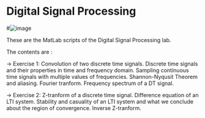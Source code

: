 # Digital Signal Processing

#![image](https://user-images.githubusercontent.com/83914255/201234184-2748268f-6171-44b7-b09c-14214ea0b83b.png)

These are the MatLab scripts of the Digital Signal Processing lab. 

The contents are :

-> Exercise 1:
  Convolution of two discrete time signals.
  Discrete time signals and their properties in time and frequency domain.
  Sampling continuous time signals with multiple values of frequencies. 
  Shannon-Nyqusit Theorem and aliasing.
  Fourier tranform.
  Frequency spectrum of a DT signal.
   
-> Exercise 2:
  Z-tranform of a discrete time signal.
  Difference equation of an LTI system.
  Stability and casuality of an LTI system and what we conclude about the region of convergence.
  Inverse Z-tranform.
